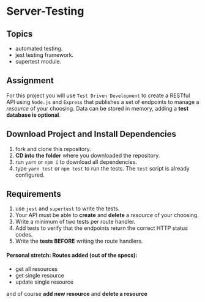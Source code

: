 # Server-Testing

## Topics

- automated testing.
- jest testing framework.
- supertest module.

## Assignment

For this project you will use `Test Driven Development` to create a RESTful API using `Node.js` and `Express` that publishes a set of endpoints to manage a _resource_ of your choosing. Data can be stored in memory, adding a **test database is optional**.

## Download Project and Install Dependencies

1.  fork and clone this repository.
2.  **CD into the folder** where you downloaded the repository.
3.  run `yarn` or `npm i` to download all dependencies.
4.  type `yarn test` or `npm test` to run the tests. The `test` script is already configured.

## Requirements

1.  use `jest` and `supertest` to write the tests.
2.  Your API must be able to **create** and **delete** a _resource_ of your choosing.
3.  Write a minimum of two tests per route handler.
4.  Add tests to verify that the endpoints return the correct HTTP status codes.
5.  Write the **tests BEFORE** writing the route handlers.

#### Personal stretch: Routes added (out of the specs):
- get all resources
- get single resource
- update single resource

and of course **add new resource** and **delete a resource**